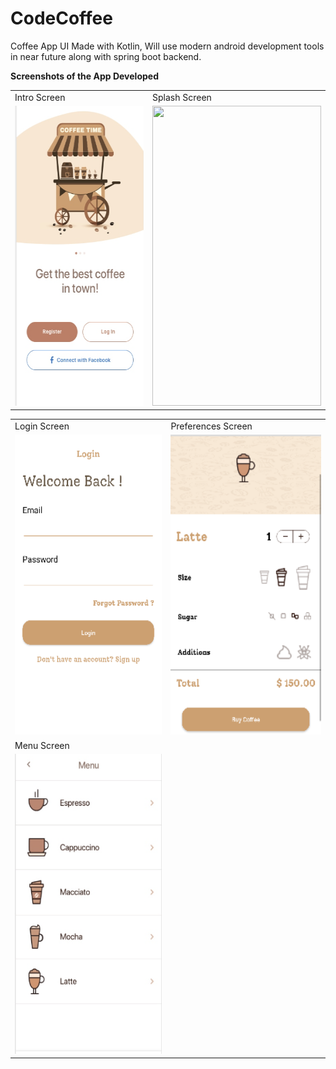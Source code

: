 # CodeCoffee
Coffee App UI Made with Kotlin, Will use modern android development tools in near future along with spring boot backend.

**Screenshots of the App Developed**

<table>
  <tr>
    <td>Intro Screen</td>
     <td>Splash Screen</td>
   </tr>
  <tr>
    <td><img src="media/intro_screen.png" width=270 height=480></td>
    <td><img src="media/splash.png" width=270 height=480></td>
  </tr>
   
 </table>

<table>
 <tr>
    <td>Login Screen</td>
     <td>Preferences Screen</td>
   </tr>
  <tr>
    <td><img src="media/login_screen.png" width=270 height=480></td>
    <td><img src="media/latte_screen.png" width=270 height=480></td>
  </tr>
<tr>
    <td>Menu Screen</td>
   </tr>
  <tr>
    <td><img src="media/menu_screen.png" width=270 height=480></td>
  </tr>
 </table>